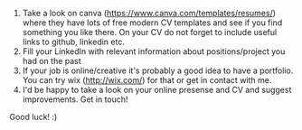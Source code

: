 1. Take a look on canva (https://www.canva.com/templates/resumes/) where they have lots of free modern CV templates and see if you find something you like there. 
  On your CV do not forget to include useful links to github, linkedin etc.
2. Fill your LinkedIn with relevant information about positions/project you had on the past
3. If your job is online/creative it's probably a good idea to have a portfolio. You can try wix (http://wix.com/) for that or get in contact with me.
4. I'd be happy to take a look on your online presense and CV and suggest improvements. Get in touch!

Good luck! :)
